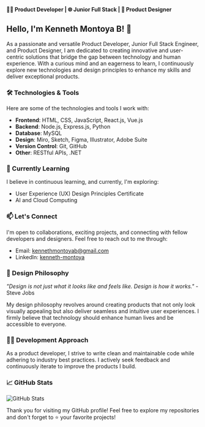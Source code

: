 **👩‍💻 Product Developer | 🌐 Junior Full Stack | 🎨 Product Designer**


## Hello, I'm Kenneth Montoya B! 👋

As a passionate and versatile Product Developer, Junior Full Stack Engineer, and Product Designer, I am dedicated to creating innovative and user-centric solutions that bridge the gap between technology and human experience. With a curious mind and an eagerness to learn, I continuously explore new technologies and design principles to enhance my skills and deliver exceptional products.

### 🛠️ Technologies & Tools

Here are some of the technologies and tools I work with:

- **Frontend**: HTML, CSS, JavaScript, React.js, Vue.js
- **Backend**: Node.js, Express.js, Python
- **Database**: MySQL
- **Design**: Miro, Sketch, Figma, Illustrator, Adobe Suite
- **Version Control**: Git, GitHub
- **Other**: RESTful APIs, .NET


### 🌱 Currently Learning

I believe in continuous learning, and currently, I'm exploring:


- User Experience (UX) Design Principles Certificate
- AI and Cloud Computing

### 📫 Let's Connect

I'm open to collaborations, exciting projects, and connecting with fellow developers and designers. Feel free to reach out to me through:

- Email: kennethmontoyab@gmail.com
- LinkedIn: [kenneth-montoya](https://www.linkedin.com/in/kenneth-montoya/)

### 🎨 Design Philosophy

*"Design is not just what it looks like and feels like. Design is how it works."* - Steve Jobs

My design philosophy revolves around creating products that not only look visually appealing but also deliver seamless and intuitive user experiences. I firmly believe that technology should enhance human lives and be accessible to everyone.

### 👩‍💻 Development Approach

As a product developer, I strive to write clean and maintainable code while adhering to industry best practices. I actively seek feedback and continuously iterate to improve the products I build.



### 📈 GitHub Stats

![GitHub Stats](https://github-readme-stats.vercel.app/api?username=pampechu&show_icons=true&theme=radical)

Thank you for visiting my GitHub profile! Feel free to explore my repositories and don't forget to ⭐️ your favorite projects!



